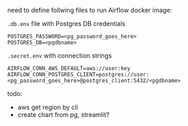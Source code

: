 need to define follwing files to run Airflow docker image:

`.db.env` file with Postgres DB credentials
```
POSTGRES_PASSWORD=<pg_password_goes_here>
POSTGRES_DB=<pgdbname>
```

`.secret.env` with connection strings
```
AIRFLOW_CONN_AWS_DEFAULT=aws://user:key
AIRFLOW_CONN_POSTGRES_CLIENT=postgres://user:<pg_password_goes_here>@postgres_client:5432/<pgdbname>
```


todo:
- aws get region by cli
- create chart from pg, streamlit?